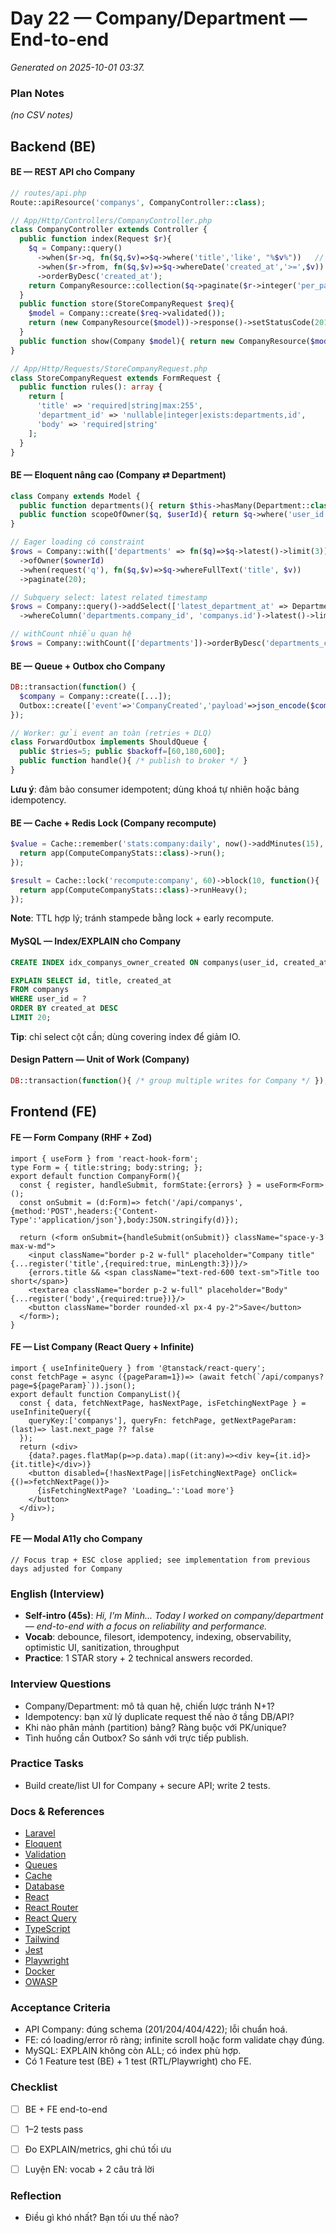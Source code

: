 # Day 22 — Company/Department — End-to-end

_Generated on 2025-10-01 03:37._

### Plan Notes
_(no CSV notes)_

## Backend (BE)

#### BE — REST API cho Company
```php
// routes/api.php
Route::apiResource('companys', CompanyController::class);

// App/Http/Controllers/CompanyController.php
class CompanyController extends Controller {
  public function index(Request $r){
    $q = Company::query()
      ->when($r->q, fn($q,$v)=>$q->where('title','like', "%$v%"))   // search
      ->when($r->from, fn($q,$v)=>$q->whereDate('created_at','>=',$v)) // filter
      ->orderByDesc('created_at');
    return CompanyResource::collection($q->paginate($r->integer('per_page',20)));
  }
  public function store(StoreCompanyRequest $req){
    $model = Company::create($req->validated());
    return (new CompanyResource($model))->response()->setStatusCode(201);
  }
  public function show(Company $model){ return new CompanyResource($model->load('departments')); }
}

// App/Http/Requests/StoreCompanyRequest.php
class StoreCompanyRequest extends FormRequest {
  public function rules(): array {
    return [
      'title' => 'required|string|max:255',
      'department_id' => 'nullable|integer|exists:departments,id',
      'body' => 'required|string'
    ];
  }
}
```

#### BE — Eloquent nâng cao (Company ⇄ Department)
```php
class Company extends Model {
  public function departments(){ return $this->hasMany(Department::class); }
  public function scopeOfOwner($q, $userId){ return $q->where('user_id',$userId); }
}

// Eager loading có constraint
$rows = Company::with(['departments' => fn($q)=>$q->latest()->limit(3)])
  ->ofOwner($ownerId)
  ->when(request('q'), fn($q,$v)=>$q->whereFullText('title', $v))
  ->paginate(20);

// Subquery select: latest related timestamp
$rows = Company::query()->addSelect(['latest_department_at' => Department::select('created_at')
  ->whereColumn('departments.company_id', 'companys.id')->latest()->limit(1)])->get();

// withCount nhiều quan hệ
$rows = Company::withCount(['departments'])->orderByDesc('departments_count')->limit(50)->get();
```

#### BE — Queue + Outbox cho Company
```php
DB::transaction(function() {
  $company = Company::create([...]);
  Outbox::create(['event'=>'CompanyCreated','payload'=>json_encode($company)]);
});

// Worker: gửi event an toàn (retries + DLQ)
class ForwardOutbox implements ShouldQueue {
  public $tries=5; public $backoff=[60,180,600];
  public function handle(){ /* publish to broker */ }
}
```
**Lưu ý**: đảm bảo consumer idempotent; dùng khoá tự nhiên hoặc bảng idempotency.


#### BE — Cache + Redis Lock (Company recompute)
```php
$value = Cache::remember('stats:company:daily', now()->addMinutes(15), function(){
  return app(ComputeCompanyStats::class)->run();
});

$result = Cache::lock('recompute:company', 60)->block(10, function(){
  return app(ComputeCompanyStats::class)->runHeavy();
});
```
**Note**: TTL hợp lý; tránh stampede bằng lock + early recompute.


#### MySQL — Index/EXPLAIN cho Company
```sql
CREATE INDEX idx_companys_owner_created ON companys(user_id, created_at DESC);

EXPLAIN SELECT id, title, created_at
FROM companys
WHERE user_id = ?
ORDER BY created_at DESC
LIMIT 20;
```
**Tip**: chỉ select cột cần; dùng covering index để giảm IO.


#### Design Pattern — Unit of Work (Company)
```php
DB::transaction(function(){ /* group multiple writes for Company */ });
```

## Frontend (FE)

#### FE — Form Company (RHF + Zod)
```tsx
import { useForm } from 'react-hook-form';
type Form = { title:string; body:string; };
export default function CompanyForm(){
  const { register, handleSubmit, formState:{errors} } = useForm<Form>();
  const onSubmit = (d:Form)=> fetch('/api/companys',{method:'POST',headers:{'Content-Type':'application/json'},body:JSON.stringify(d)});

  return (<form onSubmit={handleSubmit(onSubmit)} className="space-y-3 max-w-md">
    <input className="border p-2 w-full" placeholder="Company title" {...register('title',{required:true, minLength:3})}/>
    {errors.title && <span className="text-red-600 text-sm">Title too short</span>}
    <textarea className="border p-2 w-full" placeholder="Body" {...register('body',{required:true})}/>
    <button className="border rounded-xl px-4 py-2">Save</button>
  </form>);
}
```

#### FE — List Company (React Query + Infinite)
```tsx
import { useInfiniteQuery } from '@tanstack/react-query';
const fetchPage = async ({pageParam=1})=> (await fetch(`/api/companys?page=${pageParam}`)).json();
export default function CompanyList(){
  const { data, fetchNextPage, hasNextPage, isFetchingNextPage } = useInfiniteQuery({
    queryKey:['companys'], queryFn: fetchPage, getNextPageParam: (last)=> last.next_page ?? false
  });
  return (<div>
    {data?.pages.flatMap(p=>p.data).map((it:any)=><div key={it.id}>{it.title}</div>)}
    <button disabled={!hasNextPage||isFetchingNextPage} onClick={()=>fetchNextPage()}>
      {isFetchingNextPage? 'Loading…':'Load more'}
    </button>
  </div>);
}
```

#### FE — Modal A11y cho Company
```tsx
// Focus trap + ESC close applied; see implementation from previous days adjusted for Company
```

### English (Interview)
- **Self-intro (45s)**: *Hi, I'm Minh... Today I worked on company/department — end-to-end with a focus on reliability and performance.*
- **Vocab**: debounce, filesort, idempotency, indexing, observability, optimistic UI, sanitization, throughput
- **Practice**: 1 STAR story + 2 technical answers recorded.


### Interview Questions
- Company/Department: mô tả quan hệ, chiến lược tránh N+1?
- Idempotency: bạn xử lý duplicate request thế nào ở tầng DB/API?
- Khi nào phân mảnh (partition) bảng? Ràng buộc với PK/unique?
- Tình huống cần Outbox? So sánh với trực tiếp publish.


### Practice Tasks
- Build create/list UI for Company + secure API; write 2 tests.

### Docs & References
- [Laravel](https://laravel.com/docs)
- [Eloquent](https://laravel.com/docs/eloquent)
- [Validation](https://laravel.com/docs/validation)
- [Queues](https://laravel.com/docs/queues)
- [Cache](https://laravel.com/docs/cache)
- [Database](https://dev.mysql.com/doc/)
- [React](https://react.dev/learn)
- [React Router](https://reactrouter.com/en/main)
- [React Query](https://tanstack.com/query/latest)
- [TypeScript](https://www.typescriptlang.org/docs/)
- [Tailwind](https://tailwindcss.com/docs)
- [Jest](https://jestjs.io/docs/getting-started)
- [Playwright](https://playwright.dev/docs/intro)
- [Docker](https://docs.docker.com/)
- [OWASP](https://owasp.org/www-project-top-ten/)

### Acceptance Criteria
- API Company: đúng schema (201/204/404/422); lỗi chuẩn hoá.
- FE: có loading/error rõ ràng; infinite scroll hoặc form validate chạy đúng.
- MySQL: EXPLAIN không còn ALL; có index phù hợp.
- Có 1 Feature test (BE) + 1 test (RTL/Playwright) cho FE.


### Checklist
- [ ] BE + FE end-to-end
- [ ] 1–2 tests pass
- [ ] Đo EXPLAIN/metrics, ghi chú tối ưu
- [ ] Luyện EN: vocab + 2 câu trả lời


### Reflection
- Điều gì khó nhất? Bạn tối ưu thế nào?